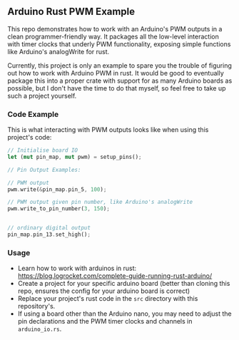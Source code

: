 ## Arduino Rust PWM Example

This repo demonstrates how to work with an Arduino's PWM outputs in a clean programmer-friendly way. 
It packages all the low-level interaction with timer clocks that underly PWM functionality, exposing simple functions like Arduino's analogWrite for rust.

Currently, this project is only an example to spare you the trouble of figuring out how to work with Arduino PWM in rust.
It would be good to eventually package this into a proper crate with support for as many Arduino boards as possible, but I don't have the time to do that myself, so feel free to take up such a project yourself.

### Code Example

This is what interacting with PWM outputs looks like when using this project's code:
```rs
// Initialise board IO
let (mut pin_map, mut pwm) = setup_pins();

// Pin Output Examples:

// PWM output 
pwm.write(&pin_map.pin_5, 100);

// PWM output given pin number, like Arduino's analogWrite
pwm.write_to_pin_number(3, 150);


// ordinary digital output
pin_map.pin_13.set_high();
```

### Usage

- Learn how to work with arduinos in rust: https://blog.logrocket.com/complete-guide-running-rust-arduino/
- Create a project for your specific arduino board (better than cloning this repo, ensures the config for your arduino board is correct)
- Replace your project's rust code in the `src` directory with this repository's.
- If using a board other than the Arduino nano, you may need to adjust the pin declarations and the PWM timer clocks and channels in `arduino_io.rs`.

